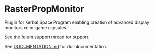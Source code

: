 # RasterPropMonitor

Plugin for Kerbal Space Program enabling creation of advanced display monitors on in-game capsules.

See [the forum support thread](http://forum.kerbalspaceprogram.com/threads/56240) for support.

See [DOCUMENTATION.md](https://github.com/Mihara/RasterPropMonitor/blob/master/DOCUMENTATION.md) for dull documentation.


